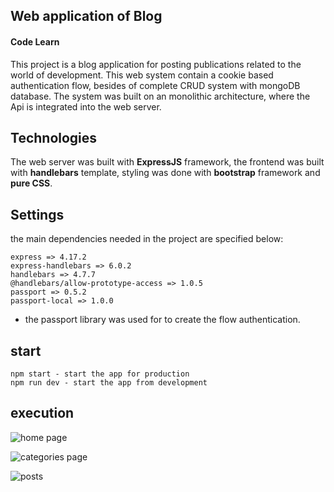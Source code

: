 ## Web application of Blog 

#### Code Learn

This project is a blog application for posting publications related to the world of development. This web system contain a cookie based authentication flow, besides of complete CRUD system with mongoDB database. The system was built on an monolithic architecture, where the Api is integrated into the web server.

## Technologies

The web server was built with **ExpressJS** framework, the frontend was built with **handlebars** template, styling was done with **bootstrap** framework and **pure CSS**.

## Settings

the main dependencies needed in the project are specified below:

    express => 4.17.2
    express-handlebars => 6.0.2
    handlebars => 4.7.7
    @handlebars/allow-prototype-access => 1.0.5
    passport => 0.5.2
    passport-local => 1.0.0

 - the passport library was used for to create the flow authentication.

## start

    npm start - start the app for production
    npm run dev - start the app from development

## execution

![home page](https://i.ibb.co/cNKMGsd/blog-home-Page.png)

![categories page](https://i.ibb.co/N3tsbPf/blog-categories.png)

![posts](https://i.ibb.co/LZdynqx/blog-posts.png)